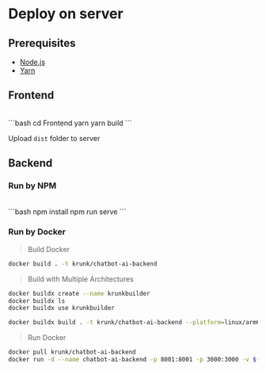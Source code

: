 # Deploy on server

## Prerequisites

- [Node.js](https://nodejs.org/en/)
- [Yarn](https://yarnpkg.com/en/)

## Frontend

<br>

<code-group>
<code-block title="YARN">
```bash
cd Frontend
yarn
yarn build
```
</code-block>
</code-group>

Upload `dist` folder to server

## Backend

### Run by NPM

<br>

<code-group>
<code-block title="NPM">
```bash
npm install
npm run serve
```
</code-block>
</code-group>

### Run by Docker

> Build Docker

```bash
docker build . -t krunk/chatbot-ai-backend
```

> Build with Multiple Architectures

```bash
docker buildx create --name krunkbuilder
docker buildx ls
docker buildx use krunkbuilder
```

```bash
docker buildx build . -t krunk/chatbot-ai-backend --platform=linux/arm64,linux/amd64 --push
```

> Run Docker

```bash
docker pull krunk/chatbot-ai-backend
docker run -d --name chatbot-ai-backend -p 8001:8001 -p 3000:3000 -v $(pwd)/chatbot-ai-backend/data:/usr/src/app/data krunk/chatbot-ai-backend
```
